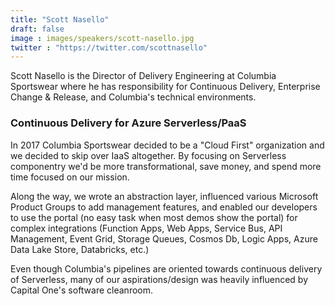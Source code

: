 ```yaml
---
title: "Scott Nasello"
draft: false
image : images/speakers/scott-nasello.jpg
twitter : "https://twitter.com/scottnasello"
---
```


Scott Nasello is the Director of Delivery Engineering at Columbia Sportswear where he has responsibility for Continuous Delivery, Enterprise Change & Release, and Columbia's technical environments.

###  Continuous Delivery for Azure Serverless/PaaS 

In 2017 Columbia Sportswear decided to be a "Cloud First" organization and we decided to skip over IaaS altogether. By focusing on Serverless componentry we'd be more transformational, save money, and spend more time focused on our mission.

Along the way, we wrote an abstraction layer, influenced various Microsoft Product Groups to add management features, and enabled our developers to use the portal (no easy task when most demos show the portal) for complex integrations (Function Apps, Web Apps, Service Bus, API Management, Event Grid, Storage Queues, Cosmos Db, Logic Apps, Azure Data Lake Store, Databricks, etc.)

Even though Columbia's pipelines are oriented towards continuous delivery of Serverless, many of our aspirations/design was heavily influenced by Capital One's software cleanroom.
